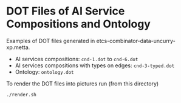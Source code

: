 # DOT Files of AI Service Compositions and Ontology

Examples of DOT files generated in etcs-combinator-data-uncurry-xp.metta.

* AI services compositions: `cnd-1.dot` to `cnd-6.dot`
* AI services compositions with types on edges: `cnd-3-typed.dot`
* Ontology: `ontology.dot`

To render the DOT files into pictures run (from this directory)

```bash
./render.sh
```
